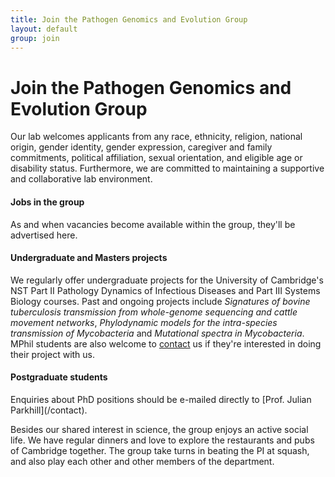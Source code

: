 ```yaml
---
title: Join the Pathogen Genomics and Evolution Group
layout: default
group: join
---
```


<div class="row">

# Join the Pathogen Genomics and Evolution Group

Our lab welcomes applicants from any race, ethnicity, religion, national origin, gender identity, gender expression, caregiver and family commitments, political affiliation, sexual orientation, and eligible age or disability status. Furthermore, we are committed to maintaining a supportive and collaborative lab environment.

</div>

<div class="row">

<h4> Jobs in the group </h4>

<p>As and when vacancies become available within the group, they'll be advertised here.</p>

</div>

<div class="row">

<h4> Undergraduate and Masters projects </h4>

We regularly offer undergraduate projects for the University of Cambridge's NST Part II Pathology Dynamics of Infectious Diseases and Part III Systems Biology courses.  Past and ongoing projects include *Signatures of bovine tuberculosis transmission from whole-genome sequencing and cattle movement networks*, *Phylodynamic models for the intra-species transmission of Mycobacteria* and *Mutational spectra in Mycobacteria*.  MPhil students are also welcome to [contact](/contact) us if they're interested in doing their project with us.

</div>

<div class="row">

<h4> Postgraduate students </h4>

<p>Enquiries about PhD positions should be e-mailed directly to [Prof. Julian Parkhill](/contact).</p>

</div>

<div class="row">

Besides our shared interest in science, the group enjoys an active social life. We have regular dinners and love to explore the restaurants and pubs of Cambridge together. The group take turns in beating the PI at squash, and also play each other and other members of the department.

</div>
